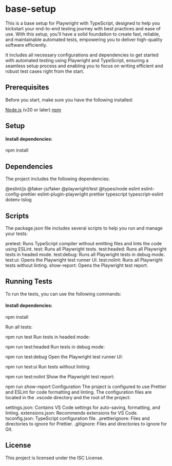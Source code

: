 <h1>base-setup</h1>
This is a base setup for Playwright with TypeScript, designed to help you kickstart your end-to-end testing journey with best practices and ease of use. With this setup, you'll have a solid foundation to create fast, reliable, and maintainable automated tests, empowering you to deliver high-quality software efficiently.

It includes all necessary configurations and dependencies to get started with automated testing using Playwright and TypeScript, ensuring a seamless setup process and enabling you to focus on writing efficient and robust test cases right from the start.

<h2>Prerequisites</h2>
Before you start, make sure you have the following installed:

<a href="https://nodejs.org" rel="nofollow">Node.js</a> (v20 or later)
<a href="https://www.npmjs.com/" rel="nofollow">npm</a>

<h2>Setup</h2>

<h4>Install dependencies:</h4>

npm install

<h2>Dependencies</h2>
The project includes the following dependencies:

@eslint/js
@faker-js/faker
@playwright/test
@types/node
eslint
eslint-config-prettier
eslint-plugin-playwright
prettier
typescript
typescript-eslint
dotenv
tslog

<h2>Scripts</h2>
The package.json file includes several scripts to help you run and manage your tests:

pretest: Runs TypeScript compiler without emitting files and lints the code using ESLint.
test: Runs all Playwright tests.
test:headed: Runs all Playwright tests in headed mode.
test:debug: Runs all Playwright tests in debug mode.
test:ui: Opens the Playwright test runner UI.
test:nolint: Runs all Playwright tests without linting.
show-report: Opens the Playwright test report.

<h2>Running Tests</h2>
To run the tests, you can use the following commands:

<h4>Install dependencies:</h4>

npm install

Run all tests:

npm run test
Run tests in headed mode:

npm run test:headed
Run tests in debug mode:

npm run test:debug
Open the Playwright test runner UI:

npm run test:ui
Run tests without linting:

npm run test:nolint
Show the Playwright test report:

npm run show-report
Configuration
The project is configured to use Prettier and ESLint for code formatting and linting. The configuration files are located in the .vscode directory and the root of the project:

settings.json: Contains VS Code settings for auto-saving, formatting, and linting.
extensions.json: Recommends extensions for VS Code.
tsconfig.json: TypeScript configuration file.
.prettierignore: Files and directories to ignore for Prettier.
.gitignore: Files and directories to ignore for Git.

<h2>License</h2>
This project is licensed under the ISC License.
